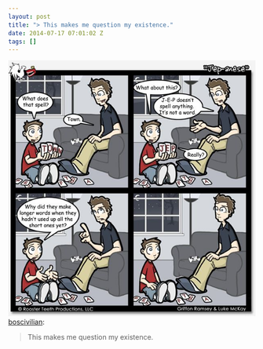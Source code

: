 ```yaml
---
layout: post
title: "> This makes me question my existence."
date: 2014-07-17 07:01:02 Z
tags: []
---
```

![](/media/2014/07/92029804413.jpg)
[boscivilian](http://northling.co.vu/post/63828592694):

> This makes me question my existence.
